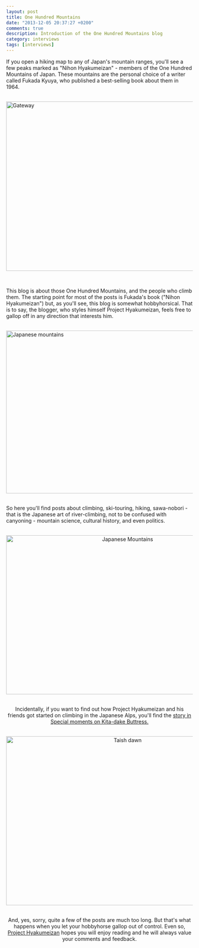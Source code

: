 ```yaml
---
layout: post
title: One Hundred Mountains
date: "2013-12-05 20:37:27 +0200"
comments: true
description: Introduction of the One Hundred Mountains blog
category: interviews
tags: [interviews]
---
```


If you open a hiking map to any of Japan's mountain ranges, you'll see a few peaks marked as "Nihon Hyakumeizan" - members of the One Hundred Mountains of Japan. These mountains are the personal choice of a writer called Fukada Kyuya, who published a best-selling book about them in 1964.<br><br>

<a href="http://www.flickr.com/photos/70148269@N00/305895281"><img src="http://farm1.staticflickr.com/110/305895281_acf1a44af7_z.jpg?zz=1" width="640" height="457" alt="Gateway"></a>
<!--more--><br>

This blog is about those One Hundred Mountains, and the people who climb them. The starting point for most of the posts is Fukada's book ("Nihon Hyakumeizan") but, as you'll see, this blog is somewhat hobbyhorsical. That is to say, the blogger, who styles himself Project Hyakumeizan, feels free to gallop off in any direction that interests him.<br><br>

<a href="http://www.flickr.com/photos/70148269@N00/2366150911" title="Japanese Mountains"><img src="http://farm4.staticflickr.com/3227/2366150911_f5af359495_z.jpg" width="640" height="439" alt="Japanese mountains"></a><br><br>

So here you'll find posts about climbing, ski-touring, hiking, sawa-nobori - that is the Japanese art of river-climbing, not to be confused with canyoning - mountain science, cultural history, and even politics.<br><br>

<center><a href="http://www.flickr.com/photos/70148269@N00/5395627047" title="Japanese Mountains"><img src="http://farm5.staticflickr.com/4146/5395627047_c9b908f20a_z.jpg" width="640" height="429" alt="Japanese Mountains"></a><br><br>

Incidentally, if you want to find out how Project Hyakumeizan and his friends got started on climbing in the Japanese Alps, you'll find the <a href="http://onehundredmountains.blogspot.ch/2009/06/beating-about-buttress.html" target="_blank">story in Special moments on Kita-dake Buttress.<br><br>

<center><a href="http://www.flickr.com/photos/70148269@N00/3705378982"><img src="http://farm4.staticflickr.com/3524/3705378982_1cb91888af_z.jpg" width="640" height="456" alt="Taish dawn"></a><br><br>

And, yes, sorry, quite a few of the posts are much too long. But that's what happens when you let your hobbyhorse gallop out of control. Even so, <a href="http://onehundredmountains.blogspot.fi" target="_blank">Project Hyakumeizan</a> hopes you will enjoy reading and he will always value your comments and feedback.
